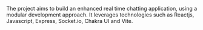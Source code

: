 The project aims to build an enhanced real time chatting application, using a modular development approach. It leverages technologies such as Reactjs, Javascript, Express, Socket.io, Chakra UI and Vite.
